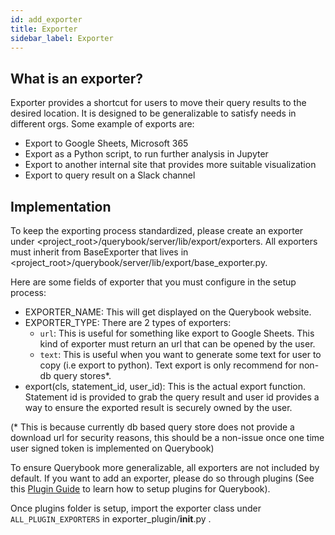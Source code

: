 ```yaml
---
id: add_exporter
title: Exporter
sidebar_label: Exporter
---
```


## What is an exporter?

Exporter provides a shortcut for users to move their query results to the desired location. It is designed to be generalizable to satisfy needs in different orgs. Some example of exports are:

-   Export to Google Sheets, Microsoft 365
-   Export as a Python script, to run further analysis in Jupyter
-   Export to another internal site that provides more suitable visualization
-   Export to query result on a Slack channel

## Implementation

To keep the exporting process standardized, please create an exporter under <project_root>/querybook/server/lib/export/exporters. All exporters must inherit from BaseExporter that lives in <project_root>/querybook/server/lib/export/base_exporter.py.

Here are some fields of exporter that you must configure in the setup process:

-   EXPORTER_NAME: This will get displayed on the Querybook website.
-   EXPORTER_TYPE: There are 2 types of exporters:
    -   `url`: This is useful for something like export to Google Sheets. This kind of exporter must return an url that can be opened by the user.
    -   `text`: This is useful when you want to generate some text for user to copy (i.e export to python). Text export is only recommend for non-db query stores\*.
-   export(cls, statement_id, user_id): This is the actual export function. Statement id is provided to grab the query result and user id provides a way to ensure the exported result is securely owned by the user.

(\* This is because currently db based query store does not provide a download url for security reasons, this should be a non-issue once one time user signed token is implemented on Querybook)

To ensure Querybook more generalizable, all exporters are not included by default. If you want to add an exporter, please do so through plugins (See this [Plugin Guide](plugins.md) to learn how to setup plugins for Querybook).

Once plugins folder is setup, import the exporter class under `ALL_PLUGIN_EXPORTERS` in exporter_plugin/**init**.py .
